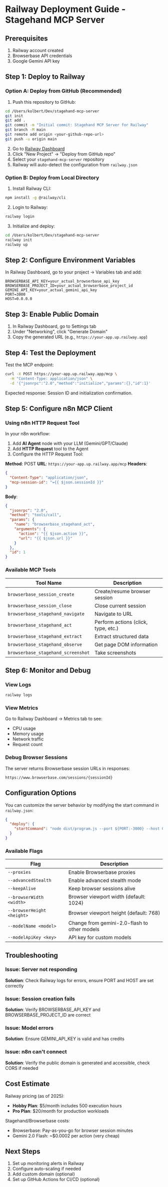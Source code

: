 # Railway Deployment Guide - Stagehand MCP Server

## Prerequisites

1. Railway account created
2. Browserbase API credentials
3. Google Gemini API key

## Step 1: Deploy to Railway

### Option A: Deploy from GitHub (Recommended)

1. Push this repository to GitHub:

```bash
cd /Users/kolbert/Dev/stagehand-mcp-server
git init
git add .
git commit -m "Initial commit: Stagehand MCP Server for Railway"
git branch -M main
git remote add origin <your-github-repo-url>
git push -u origin main
```

2. Go to [Railway Dashboard](https://railway.app/dashboard)
3. Click "New Project" → "Deploy from GitHub repo"
4. Select your `stagehand-mcp-server` repository
5. Railway will auto-detect the configuration from `railway.json`

### Option B: Deploy from Local Directory

1. Install Railway CLI:

```bash
npm install -g @railway/cli
```

2. Login to Railway:

```bash
railway login
```

3. Initialize and deploy:

```bash
cd /Users/kolbert/Dev/stagehand-mcp-server
railway init
railway up
```

## Step 2: Configure Environment Variables

In Railway Dashboard, go to your project → Variables tab and add:

```
BROWSERBASE_API_KEY=your_actual_browserbase_api_key
BROWSERBASE_PROJECT_ID=your_actual_browserbase_project_id
GEMINI_API_KEY=your_actual_gemini_api_key
PORT=3000
HOST=0.0.0.0
```

## Step 3: Enable Public Domain

1. In Railway Dashboard, go to Settings tab
2. Under "Networking", click "Generate Domain"
3. Copy the generated URL (e.g., `https://your-app.up.railway.app`)

## Step 4: Test the Deployment

Test the MCP endpoint:

```bash
curl -X POST https://your-app.up.railway.app/mcp \
  -H "Content-Type: application/json" \
  -d '{"jsonrpc":"2.0","method":"initialize","params":{},"id":1}'
```

Expected response: Session ID and initialization confirmation.

## Step 5: Configure n8n MCP Client

### Using n8n HTTP Request Tool

In your n8n workflow:

1. Add **AI Agent** node with your LLM (Gemini/GPT/Claude)
2. Add **HTTP Request** tool to the Agent
3. Configure the HTTP Request Tool:

**Method**: POST
**URL**: `https://your-app.up.railway.app/mcp`
**Headers**:

```json
{
  "Content-Type": "application/json",
  "mcp-session-id": "={{ $json.sessionId }}"
}
```

**Body**:

```json
{
  "jsonrpc": "2.0",
  "method": "tools/call",
  "params": {
    "name": "browserbase_stagehand_act",
    "arguments": {
      "action": "{{ $json.action }}",
      "url": "{{ $json.url }}"
    }
  },
  "id": 1
}
```

### Available MCP Tools

| Tool Name                          | Description                         |
| ---------------------------------- | ----------------------------------- |
| `browserbase_session_create`       | Create/resume browser session       |
| `browserbase_session_close`        | Close current session               |
| `browserbase_stagehand_navigate`   | Navigate to URL                     |
| `browserbase_stagehand_act`        | Perform actions (click, type, etc.) |
| `browserbase_stagehand_extract`    | Extract structured data             |
| `browserbase_stagehand_observe`    | Get page DOM information            |
| `browserbase_stagehand_screenshot` | Take screenshots                    |

## Step 6: Monitor and Debug

### View Logs

```bash
railway logs
```

### View Metrics

Go to Railway Dashboard → Metrics tab to see:

- CPU usage
- Memory usage
- Network traffic
- Request count

### Debug Browser Sessions

The server returns Browserbase session URLs in responses:

```
https://www.browserbase.com/sessions/{sessionId}
```

## Configuration Options

You can customize the server behavior by modifying the start command in `railway.json`:

```json
{
  "deploy": {
    "startCommand": "node dist/program.js --port ${PORT:-3000} --host 0.0.0.0 --proxies --browserWidth 1920 --browserHeight 1080"
  }
}
```

### Available Flags

| Flag                       | Description                                  |
| -------------------------- | -------------------------------------------- |
| `--proxies`                | Enable Browserbase proxies                   |
| `--advancedStealth`        | Enable advanced stealth mode                 |
| `--keepAlive`              | Keep browser sessions alive                  |
| `--browserWidth <width>`   | Browser viewport width (default: 1024)       |
| `--browserHeight <height>` | Browser viewport height (default: 768)       |
| `--modelName <model>`      | Change from gemini-2.0-flash to other models |
| `--modelApiKey <key>`      | API key for custom models                    |

## Troubleshooting

### Issue: Server not responding

**Solution**: Check Railway logs for errors, ensure PORT and HOST are set correctly

### Issue: Session creation fails

**Solution**: Verify BROWSERBASE_API_KEY and BROWSERBASE_PROJECT_ID are correct

### Issue: Model errors

**Solution**: Ensure GEMINI_API_KEY is valid and has credits

### Issue: n8n can't connect

**Solution**: Verify the public domain is generated and accessible, check CORS if needed

## Cost Estimate

Railway pricing (as of 2025):

- **Hobby Plan**: $5/month includes 500 execution hours
- **Pro Plan**: $20/month for production workloads

Stagehand/Browserbase costs:

- Browserbase: Pay-as-you-go for browser session minutes
- Gemini 2.0 Flash: ~$0.0002 per action (very cheap)

## Next Steps

1. Set up monitoring alerts in Railway
2. Configure auto-scaling if needed
3. Add custom domain (optional)
4. Set up GitHub Actions for CI/CD (optional)
